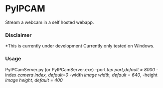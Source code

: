 # PyIPCAM

Stream a webcam in a self hosted webapp. 

### Disclaimer
*This is currently under development
Currently only tested on Windows.

### Usage
PyIPCamServer.py (or PyIPCamServer.exe) -port *tcp port,default = 8000* -index *camera index, default=0* -width *image width, default = 640*, -height *image height, default = 400*
